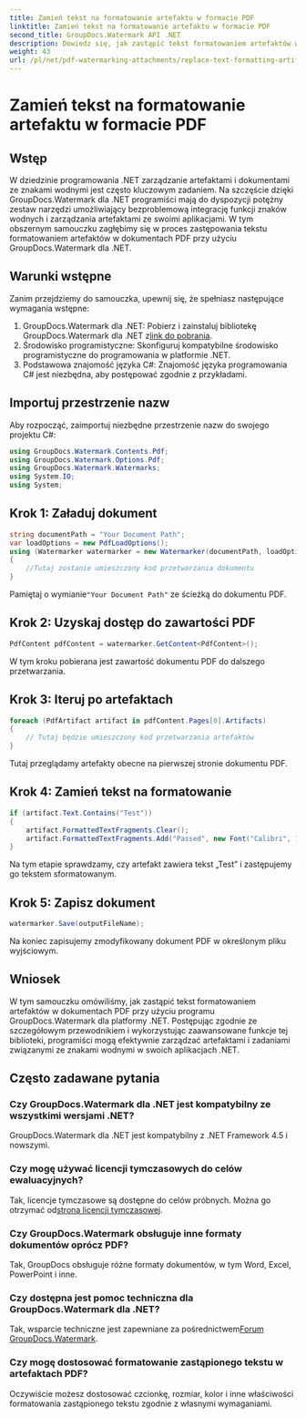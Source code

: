 ```yaml
---
title: Zamień tekst na formatowanie artefaktu w formacie PDF
linktitle: Zamień tekst na formatowanie artefaktu w formacie PDF
second_title: GroupDocs.Watermark API .NET
description: Dowiedz się, jak zastąpić tekst formatowaniem artefaktów w dokumentach PDF przy użyciu programu GroupDocs.Watermark dla platformy .NET. Usprawnij zarządzanie dokumentami bez wysiłku.
weight: 43
url: /pl/net/pdf-watermarking-attachments/replace-text-formatting-artifact-pdf/
---
```


# Zamień tekst na formatowanie artefaktu w formacie PDF

## Wstęp
W dziedzinie programowania .NET zarządzanie artefaktami i dokumentami ze znakami wodnymi jest często kluczowym zadaniem. Na szczęście dzięki GroupDocs.Watermark dla .NET programiści mają do dyspozycji potężny zestaw narzędzi umożliwiający bezproblemową integrację funkcji znaków wodnych i zarządzania artefaktami ze swoimi aplikacjami. W tym obszernym samouczku zagłębimy się w proces zastępowania tekstu formatowaniem artefaktów w dokumentach PDF przy użyciu GroupDocs.Watermark dla .NET.
## Warunki wstępne
Zanim przejdziemy do samouczka, upewnij się, że spełniasz następujące wymagania wstępne:
1.  GroupDocs.Watermark dla .NET: Pobierz i zainstaluj bibliotekę GroupDocs.Watermark dla .NET z[link do pobrania](https://releases.groupdocs.com/Watermark/net/).
2. Środowisko programistyczne: Skonfiguruj kompatybilne środowisko programistyczne do programowania w platformie .NET.
3. Podstawowa znajomość języka C#: Znajomość języka programowania C# jest niezbędna, aby postępować zgodnie z przykładami.

## Importuj przestrzenie nazw
Aby rozpocząć, zaimportuj niezbędne przestrzenie nazw do swojego projektu C#:
```csharp
using GroupDocs.Watermark.Contents.Pdf;
using GroupDocs.Watermark.Options.Pdf;
using GroupDocs.Watermark.Watermarks;
using System.IO;
using System;
```
## Krok 1: Załaduj dokument
```csharp
string documentPath = "Your Document Path";
var loadOptions = new PdfLoadOptions();
using (Watermarker watermarker = new Watermarker(documentPath, loadOptions))
{
    //Tutaj zostanie umieszczony kod przetwarzania dokumentu
}
```
 Pamiętaj o wymianie`"Your Document Path"` ze ścieżką do dokumentu PDF.
## Krok 2: Uzyskaj dostęp do zawartości PDF
```csharp
PdfContent pdfContent = watermarker.GetContent<PdfContent>();
```
W tym kroku pobierana jest zawartość dokumentu PDF do dalszego przetwarzania.
## Krok 3: Iteruj po artefaktach
```csharp
foreach (PdfArtifact artifact in pdfContent.Pages[0].Artifacts)
{
    // Tutaj będzie umieszczony kod przetwarzania artefaktów
}
```
Tutaj przeglądamy artefakty obecne na pierwszej stronie dokumentu PDF.
## Krok 4: Zamień tekst na formatowanie
```csharp
if (artifact.Text.Contains("Test"))
{
    artifact.FormattedTextFragments.Clear();
    artifact.FormattedTextFragments.Add("Passed", new Font("Calibri", 19, FontStyle.Bold), Color.Red, Color.Aqua);
}
```
Na tym etapie sprawdzamy, czy artefakt zawiera tekst „Test” i zastępujemy go tekstem sformatowanym.
## Krok 5: Zapisz dokument
```csharp
watermarker.Save(outputFileName);
```
Na koniec zapisujemy zmodyfikowany dokument PDF w określonym pliku wyjściowym.

## Wniosek
W tym samouczku omówiliśmy, jak zastąpić tekst formatowaniem artefaktów w dokumentach PDF przy użyciu programu GroupDocs.Watermark dla platformy .NET. Postępując zgodnie ze szczegółowym przewodnikiem i wykorzystując zaawansowane funkcje tej biblioteki, programiści mogą efektywnie zarządzać artefaktami i zadaniami związanymi ze znakami wodnymi w swoich aplikacjach .NET.
## Często zadawane pytania
### Czy GroupDocs.Watermark dla .NET jest kompatybilny ze wszystkimi wersjami .NET?
GroupDocs.Watermark dla .NET jest kompatybilny z .NET Framework 4.5 i nowszymi.
### Czy mogę używać licencji tymczasowych do celów ewaluacyjnych?
 Tak, licencje tymczasowe są dostępne do celów próbnych. Można go otrzymać od[strona licencji tymczasowej](https://purchase.groupdocs.com/temporary-license/).
### Czy GroupDocs.Watermark obsługuje inne formaty dokumentów oprócz PDF?
Tak, GroupDocs obsługuje różne formaty dokumentów, w tym Word, Excel, PowerPoint i inne.
### Czy dostępna jest pomoc techniczna dla GroupDocs.Watermark dla .NET?
 Tak, wsparcie techniczne jest zapewniane za pośrednictwem[Forum GroupDocs.Watermark](https://forum.groupdocs.com/c/watermark/19).
### Czy mogę dostosować formatowanie zastąpionego tekstu w artefaktach PDF?
Oczywiście możesz dostosować czcionkę, rozmiar, kolor i inne właściwości formatowania zastąpionego tekstu zgodnie z własnymi wymaganiami.